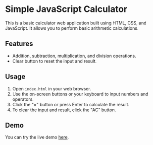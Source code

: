 # Simple JavaScript Calculator

This is a basic calculator web application built using HTML, CSS, and JavaScript. It allows you to perform basic arithmetic calculations.

## Features

- Addition, subtraction, multiplication, and division operations.
- Clear button to reset the input and result.

## Usage

1. Open `index.html` in your web browser.
2. Use the on-screen buttons or your keyboard to input numbers and operators.
3. Click the "=" button or press Enter to calculate the result.
4. To clear the input and result, click the "AC" button.

## Demo

You can try the live demo [here](#https://www.calculator-arj.netlify.app).

